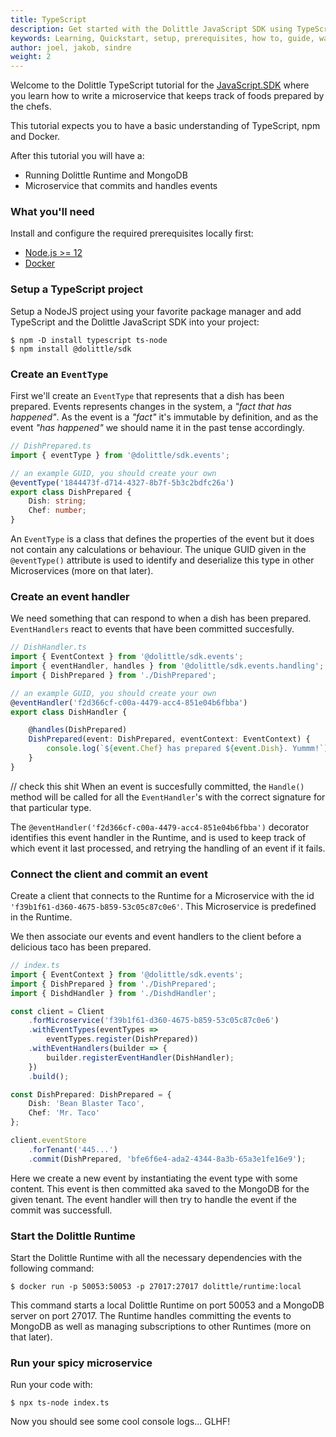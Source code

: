 ```yaml
---
title: TypeScript
description: Get started with the Dolittle JavaScript SDK using TypeScript
keywords: Learning, Quickstart, setup, prerequisites, how to, guide, walkthrough, typescript, javascript
author: joel, jakob, sindre
weight: 2
---
```


Welcome to the Dolittle TypeScript tutorial for the [JavaScript.SDK](https://github.com/dolittle/javaScript.SDK/) where you learn how to write a microservice that keeps track of foods prepared by the chefs.

This tutorial expects you to have a basic understanding of TypeScript, npm and Docker.

After this tutorial you will have a:

* Running Dolittle Runtime and MongoDB
* Microservice that commits and handles events

### What you'll need
Install and configure the required prerequisites locally first:

* [Node.js >= 12](https://nodejs.org/en/download/)
* [Docker](https://www.docker.com/products/docker-desktop)

### Setup a TypeScript project
Setup a NodeJS project using your favorite package manager and add TypeScript and the Dolittle JavaScript SDK into your project:

```shell
$ npm -D install typescript ts-node
$ npm install @dolittle/sdk
```

### Create an `EventType`
First we'll create an `EventType` that represents that a dish has been prepared. Events represents changes in the system, a _"fact that has happened"_. As the event is a _"fact"_ it's immutable by definition, and as the event _"has happened"_ we should name it in the past tense accordingly.

```typescript
// DishPrepared.ts
import { eventType } from '@dolittle/sdk.events';

// an example GUID, you should create your own
@eventType('1844473f-d714-4327-8b7f-5b3c2bdfc26a')
export class DishPrepared {
    Dish: string;
    Chef: number;
}
```

An `EventType` is a class that defines the properties of the event but it does not contain any calculations or behaviour. The unique GUID given in the `@eventType()` attribute is used to identify and deserialize this type in other Microservices (more on that later).

### Create an event handler
We need something that can respond to when a dish has been prepared. `EventHandlers` react to events that have been committed succesfully.

```typescript
// DishHandler.ts
import { EventContext } from '@dolittle/sdk.events';
import { eventHandler, handles } from '@dolittle/sdk.events.handling';
import { DishPrepared } from './DishPrepared';

// an example GUID, you should create your own
@eventHandler('f2d366cf-c00a-4479-acc4-851e04b6fbba')
export class DishHandler {

    @handles(DishPrepared)
    DishPrepared(event: DishPrepared, eventContext: EventContext) {
        console.log(`${event.Chef} has prepared ${event.Dish}. Yummm!`);
    }
}
```

// check this shit
When an event is succesfully committed, the `Handle()` method will be called for all the `EventHandler`'s with the correct signature for that particular type.

The `@eventHandler('f2d366cf-c00a-4479-acc4-851e04b6fbba')` decorator identifies this event handler in the Runtime, and is used to keep track of which event it last processed, and retrying the handling of an event if it fails.

### Connect the client and commit an event
Create a client that connects to the Runtime for a Microservice with the id `'f39b1f61-d360-4675-b859-53c05c87c0e6'`. This Microservice is predefined in the Runtime.

We then associate our events and event handlers to the client before a delicious taco has been prepared.

```typescript
// index.ts
import { EventContext } from '@dolittle/sdk.events';
import { DishPrepared } from './DishPrepared';
import { DishdHandler } from './DishdHandler';

const client = Client
    .forMicroservice('f39b1f61-d360-4675-b859-53c05c87c0e6')
    .withEventTypes(eventTypes =>
        eventTypes.register(DishPrepared))
    .withEventHandlers(builder => {
        builder.registerEventHandler(DishHandler);
    })
    .build();

const DishPrepared: DishPrepared = {
    Dish: 'Bean Blaster Taco',
    Chef: 'Mr. Taco'
};

client.eventStore
    .forTenant('445...')
    .commit(DishPrepared, 'bfe6f6e4-ada2-4344-8a3b-65a3e1fe16e9');
```

Here we create a new event by instantiating the event type with some content. This event is then committed aka saved to the MongoDB for the given tenant. The event handler will then try to handle the event if the commit was successfull.

### Start the Dolittle Runtime
Start the Dolittle Runtime with all the necessary dependencies with the following command:

```shell
$ docker run -p 50053:50053 -p 27017:27017 dolittle/runtime:local
```

This command starts a local Dolittle Runtime on port 50053 and a MongoDB server on port 27017. The Runtime handles committing the events to MongoDB as well as managing subscriptions to other Runtimes (more on that later).

### Run your spicy microservice
Run your code with:

```shell
$ npx ts-node index.ts
```

Now you should see some cool console logs...
GLHF!
